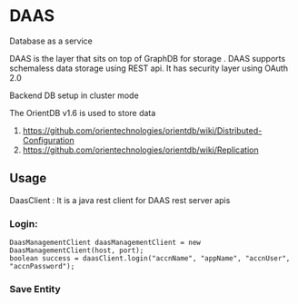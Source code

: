 DAAS
====

Database as a service

DAAS is the layer that sits on top of GraphDB for storage . DAAS supports schemaless data storage using REST api.
It has security layer using OAuth 2.0


Backend DB setup in cluster mode

The OrientDB v1.6 is used to store data

1. https://github.com/orientechnologies/orientdb/wiki/Distributed-Configuration
2. https://github.com/orientechnologies/orientdb/wiki/Replication


## Usage




DaasClient : It is a java rest client for DAAS rest server apis

### Login:

	DaasManagementClient daasManagementClient = new DaasManagementClient(host, port);
    boolean success = daasClient.login("accnName", "appName", "accnUser", "accnPassword");
    
### Save Entity


    
    
    
    
    
    
    
    
    
    
    
    
    
    

